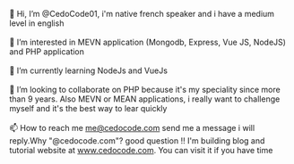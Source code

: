 👋 Hi, I’m @CedoCode01, i'm native french speaker and i have a medium level in english <br><br>
👀 I’m interested in MEVN application (Mongodb, Express, Vue JS, NodeJS) and PHP application <br><br>
🌱 I’m currently learning NodeJs and VueJs <br><br>
💞️ I’m looking to collaborate on PHP because it's my speciality since more than 9 years. Also MEVN or MEAN applications, i really want to challenge myself 
    and it's the best way to lear quickly <br><br>
📫 How to reach me me@cedocode.com send me a message i will reply.Why "@cedocode.com"? good question !! I'm building blog and tutorial website at www.cedocode.com. You can visit it if you have time<br><br>


<!---
CedoCode01/CedoCode01 is a ✨ special ✨ repository because its `README.md` (this file) appears on your GitHub profile.
You can click the Preview link to take a look at your changes.
--->

